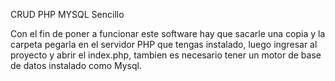CRUD PHP MYSQL Sencillo


Con el fin de poner a funcionar este software hay que sacarle una copia y la carpeta pegarla en el servidor PHP que tengas instalado, luego ingresar al proyecto y abrir el index.php, tambien es necesario tener un motor de base de datos instalado como Mysql.
